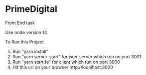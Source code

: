 # PrimeDigital
Front End task

Use node version 14

To Run this Project

1. Run "yarn install"
2. Run "yarn server-start" for json-server which run on port 3001
3. Run "yarn start:fe" for client which run on port 3000
4. Hit this url on your browser http://localhost:3000

